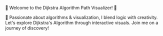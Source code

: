 🌟 Welcome to the Dijkstra Algorithm Path Visualizer! 🌟

🎨 Passionate about algorithms & visualization, I blend logic with creativity. 
Let's explore Dijkstra's Algorithm through interactive visuals.
Join me on a journey of discovery!
